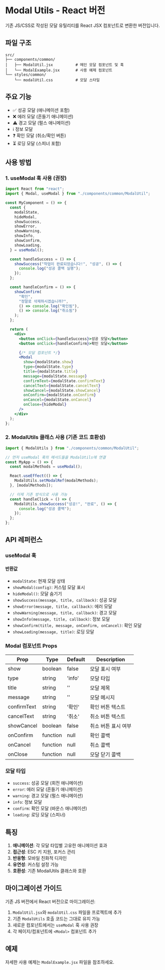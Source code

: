 # Modal Utils - React 버전

기존 JS/CSS로 작성된 모달 유틸리티를 React JSX 컴포넌트로 변환한 버전입니다.

## 파일 구조

```
src/
├── components/common/
│   ├── ModalUtil.jsx          # 메인 모달 컴포넌트 및 훅
│   └── ModalExample.jsx       # 사용 예제 컴포넌트
└── styles/common/
    └── modalUtil.css          # 모달 스타일
```

## 주요 기능

- ✅ 성공 모달 (애니메이션 포함)
- ❌ 에러 모달 (흔들기 애니메이션)
- ⚠️ 경고 모달 (펄스 애니메이션)
- ℹ️ 정보 모달
- ❓ 확인 모달 (취소/확인 버튼)
- ⏳ 로딩 모달 (스피너 포함)

## 사용 방법

### 1. useModal 훅 사용 (권장)

```jsx
import React from "react";
import { Modal, useModal } from "./components/common/ModalUtil";

const MyComponent = () => {
  const {
    modalState,
    hideModal,
    showSuccess,
    showError,
    showWarning,
    showInfo,
    showConfirm,
    showLoading,
  } = useModal();

  const handleSuccess = () => {
    showSuccess("작업이 완료되었습니다!", "성공", () => {
      console.log("성공 콜백 실행");
    });
  };

  const handleConfirm = () => {
    showConfirm(
      "확인",
      "정말로 삭제하시겠습니까?",
      () => console.log("확인됨"),
      () => console.log("취소됨")
    );
  };

  return (
    <div>
      <button onClick={handleSuccess}>성공 모달</button>
      <button onClick={handleConfirm}>확인 모달</button>

      {/* 모달 컴포넌트 */}
      <Modal
        show={modalState.show}
        type={modalState.type}
        title={modalState.title}
        message={modalState.message}
        confirmText={modalState.confirmText}
        cancelText={modalState.cancelText}
        showCancel={modalState.showCancel}
        onConfirm={modalState.onConfirm}
        onCancel={modalState.onCancel}
        onClose={hideModal}
      />
    </div>
  );
};
```

### 2. ModalUtils 클래스 사용 (기존 코드 호환성)

```jsx
import { ModalUtils } from "./components/common/ModalUtil";

// 먼저 useModal 훅의 메서드들을 ModalUtils에 연결
const MyApp = () => {
  const modalMethods = useModal();

  React.useEffect(() => {
    ModalUtils.setModalRef(modalMethods);
  }, [modalMethods]);

  // 이제 기존 방식으로 사용 가능
  const handleClick = () => {
    ModalUtils.showSuccess("성공!", "완료", () => {
      console.log("성공 콜백");
    });
  };
};
```

## API 레퍼런스

### useModal 훅

#### 반환값

- `modalState`: 현재 모달 상태
- `showModal(config)`: 커스텀 모달 표시
- `hideModal()`: 모달 숨기기
- `showSuccess(message, title, callback)`: 성공 모달
- `showError(message, title, callback)`: 에러 모달
- `showWarning(message, title, callback)`: 경고 모달
- `showInfo(message, title, callback)`: 정보 모달
- `showConfirm(title, message, onConfirm, onCancel)`: 확인 모달
- `showLoading(message, title)`: 로딩 모달

### Modal 컴포넌트 Props

| Prop        | Type     | Default | Description         |
| ----------- | -------- | ------- | ------------------- |
| show        | boolean  | false   | 모달 표시 여부      |
| type        | string   | 'info'  | 모달 타입           |
| title       | string   | ''      | 모달 제목           |
| message     | string   | ''      | 모달 메시지         |
| confirmText | string   | '확인'  | 확인 버튼 텍스트    |
| cancelText  | string   | '취소'  | 취소 버튼 텍스트    |
| showCancel  | boolean  | false   | 취소 버튼 표시 여부 |
| onConfirm   | function | null    | 확인 콜백           |
| onCancel    | function | null    | 취소 콜백           |
| onClose     | function | null    | 모달 닫기 콜백      |

### 모달 타입

- `success`: 성공 모달 (회전 애니메이션)
- `error`: 에러 모달 (흔들기 애니메이션)
- `warning`: 경고 모달 (펄스 애니메이션)
- `info`: 정보 모달
- `confirm`: 확인 모달 (바운스 애니메이션)
- `loading`: 로딩 모달 (스피너)

## 특징

1. **애니메이션**: 각 모달 타입별 고유한 애니메이션 효과
2. **접근성**: ESC 키 지원, 포커스 관리
3. **반응형**: 모바일 친화적 디자인
4. **유연성**: 커스텀 설정 가능
5. **호환성**: 기존 ModalUtils 클래스와 호환

## 마이그레이션 가이드

기존 JS 버전에서 React 버전으로 마이그레이션:

1. `ModalUtil.jsx`와 `modalUtil.css` 파일을 프로젝트에 추가
2. 기존 `ModalUtils` 호출 코드는 그대로 유지 가능
3. 새로운 컴포넌트에서는 `useModal` 훅 사용 권장
4. 각 페이지/컴포넌트에 `<Modal>` 컴포넌트 추가

## 예제

자세한 사용 예제는 `ModalExample.jsx` 파일을 참조하세요.
